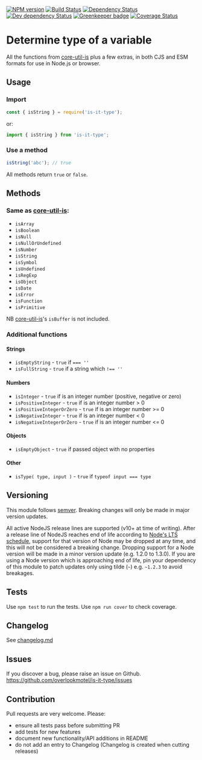 [![NPM version](https://img.shields.io/npm/v/is-it-type.svg)](https://www.npmjs.com/package/is-it-type)
[![Build Status](https://img.shields.io/travis/overlookmotel/is-it-type/master.svg)](http://travis-ci.org/overlookmotel/is-it-type)
[![Dependency Status](https://img.shields.io/david/overlookmotel/is-it-type.svg)](https://david-dm.org/overlookmotel/is-it-type)
[![Dev dependency Status](https://img.shields.io/david/dev/overlookmotel/is-it-type.svg)](https://david-dm.org/overlookmotel/is-it-type)
[![Greenkeeper badge](https://badges.greenkeeper.io/overlookmotel/is-it-type.svg)](https://greenkeeper.io/)
[![Coverage Status](https://img.shields.io/coveralls/overlookmotel/is-it-type/master.svg)](https://coveralls.io/r/overlookmotel/is-it-type)

# Determine type of a variable

All the functions from [core-util-is](https://www.npmjs.com/package/core-util-is) plus a few extras, in both CJS and ESM formats for use in Node.js or browser.

## Usage

### Import

```js
const { isString } = require('is-it-type');
```

or:

```js
import { isString } from 'is-it-type';
```

### Use a method

```js
isString('abc'); // true
```

All methods return `true` or `false`.

## Methods

### Same as [core-util-is](https://www.npmjs.com/package/core-util-is):

* `isArray`
* `isBoolean`
* `isNull`
* `isNullOrUndefined`
* `isNumber`
* `isString`
* `isSymbol`
* `isUndefined`
* `isRegExp`
* `isObject`
* `isDate`
* `isError`
* `isFunction`
* `isPrimitive`

NB [core-util-is](https://www.npmjs.com/package/core-util-is)'s `isBuffer` is not included.

### Additional functions

#### Strings

* `isEmptyString` - `true` if `=== ''`
* `isFullString` - `true` if a string which `!== ''`

#### Numbers

* `isInteger` - `true` if is an integer number (positive, negative or zero)
* `isPositiveInteger` - `true` if is an integer number > 0
* `isPositiveIntegerOrZero` - `true` if is an integer number >= 0
* `isNegativeInteger` - `true` if is an integer number < 0
* `isNegativeIntegerOrZero` - `true` if is an integer number <= 0

#### Objects

* `isEmptyObject` - `true` if passed object with no properties

#### Other

* `isType( type, input )` - `true` if `typeof input === type`

## Versioning

This module follows [semver](https://semver.org/). Breaking changes will only be made in major version updates.

All active NodeJS release lines are supported (v10+ at time of writing). After a release line of NodeJS reaches end of life according to [Node's LTS schedule](https://nodejs.org/en/about/releases/), support for that version of Node may be dropped at any time, and this will not be considered a breaking change. Dropping support for a Node version will be made in a minor version update (e.g. 1.2.0 to 1.3.0). If you are using a Node version which is approaching end of life, pin your dependency of this module to patch updates only using tilde (`~`) e.g. `~1.2.3` to avoid breakages.

## Tests

Use `npm test` to run the tests. Use `npm run cover` to check coverage.

## Changelog

See [changelog.md](https://github.com/overlookmotel/is-it-type/blob/master/changelog.md)

## Issues

If you discover a bug, please raise an issue on Github. https://github.com/overlookmotel/is-it-type/issues

## Contribution

Pull requests are very welcome. Please:

* ensure all tests pass before submitting PR
* add tests for new features
* document new functionality/API additions in README
* do not add an entry to Changelog (Changelog is created when cutting releases)
